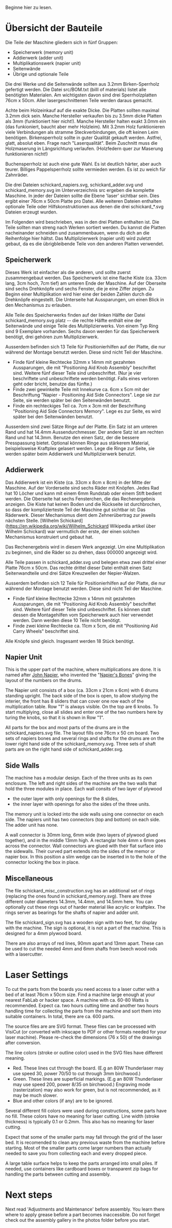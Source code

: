 Beginne hier zu lesen.

Übersicht der Bauteile
======================

Die Teile der Maschine gliedern sich in fünf Gruppen:

* Speicherwerk (memory unit)
* Addierwerk (adder unit)
* Multiplikationswerk (napier unit)
* Seitenwände
* Übrige und optionale Teile

Die drei Werke und die Seitenwände sollten aus 3.2mm Birken-Sperrholz gefertigt werden.
Die Datei src/BOM.txt (billl of materials) listet alle benötigten Materialen.
Am wichtigsten davon sind drei Sperrholzplatten 76cm x 50cm. Aller lasergeschnittenen Teile
werden daraus gemacht.

Achte beim Holzeinkauf auf die exakte Dicke. Die Platten sollten maximal 3.2mm dick sein. Manche Hersteller verkaufen bis zu 3.5mm dicke Platten als 3mm (funktioniert hier nicht!). Manche Hersteller halten exakt 3.0mm ein (das funkioniert, baucht aber mehr Holzleim). Mit 3.2mm Holz funktionieren viele Verbindungen als stramme Steckverbindungen, die oft keinen Leim benötigen.
Birkensperrholz sollte in guter Qualität gekauft werden. Astfrei, glatt, absolut eben. Frage nach "Laserqualität".
Beim Zuschnitt muss die Holzmaserung in Längsrichtung verlaufen. (Holzfedern quer zur Maserung funktionieren nicht!)

Buchensperrholz ist auch eine gute Wahl. Es ist deutlich härter, aber auch teurer.
Billiges Pappelsperrholz sollte vermieden werden. Es ist zu weich für Zahnräder.

Die drei Dateien schickard_napiers.svg, schickard_adder.svg und schickard_memory.svg im Unterverzeichnis src ergeben die komplette Maschine. In jeder der Dateien sollte die Ebene 'laser' sichtbar sein. Dies ergibt einer 76cm x 50cm
Platte pro Datei.  Alle weiteren Dateien enthalten optionale Teile oder Hilfskonstruktionen aus denen die drei schickard_*.svg Dateien erzeugt wurden.

Im Folgenden wird beschrieben, was in den drei Platten enthalten ist. Die Teile sollten man streng nach Werken
sortiert werden. Du kannst die Platten nacheinander schneiden und zusammenbauen, wenn du dich an die Reihenfolge hier hältst. Das Multiplizierwerk (napier unit) wird zuletzt gebaut, da es die übrigbleibende Teile von den anderen Platten verwendet.


Speicherwerk
------------
Dieses Werk ist einfacher als die anderen, und sollte zuerst zusammengebaut werden.
Das Speicherwerk ist eine flache Kiste (ca. 33cm lang, 3cm hoch, 7cm tief) am unteren Ende der Maschine.
Auf der Oberseite sind sechs Drehknöpfe und sechs Fenster, die je eine Ziffer zeigen. Zu Beginn einer Multiplikation wird hier eine der beiden Zahlen durch die Drehknöpfe eingestellt.
Die Unterseite hat Aussparungen, um einen Blick in den Mechanismus zu erlauben.


Alle Teile des Speicherwerks finden auf der linken Hälfte der Datei schickard_memory.svg platz -- die rechte Hälfte enthält eine der Seitenwände und einige Teile des Multiplizierwerks.
Von einem Typ Ring sind 9 Exemplare vorhanden. Sechs davon werden für das Speicherwerk benötigt, drei gehören zum Multiplizierwerk.


Ausserdem befinden sich 13 Teile für Positionierhilfen auf der Platte, die nur während der Montage benutzt werden. Diese sind nicht Teil der Maschine.

 * Finde fünf kleine Rechtecke 32mm x 14mm mit gezahnten Aussparungen, die mit "Positioning Aid Knob Assembly" beschriftet sind. Weitere fünf dieser Teile sind unbeschriftet. (Nur je vier beschriftete und unbeschriftete werden benötigt. Falls eines verloren geht oder bricht, benutze das fünfte.)
 * Finde zwei gewinkelte Teile mit Innekurve ca. 6cm x 5cm mit der Beschriftung "Napier - Positioning Aid Side Connectors". Lege sie zur Seite, sie werden später bei den Seitenwänden benutzt.
 * Finde ein rechteckiges Teil ca. 7cm x 3cm mit der Beschriftung "Positioning Aid Side Connectors Memory". Lege es zur Seite, es wird später bei den Seitenwänden benutzt.

Ausserdem sind zwei Sätze Ringe auf der Platte. Ein Satz ist am unteren Rand und hat 14.4mm Aussendurchmesser. Der andere Satz ist am rechten Rand und hat 14.3mm. Benutze den einen Satz, der die bessere Presspassung bietet. Optional können Ringe aus stärkerem Material, beispielsweise Kraftplex gelasert werden.
Lege die Ringe zur Seite, sie werden später beim Addierwerk und Multiplizierwerk benutzt.



Addierwerk
----------
Das Addierwerk ist ein Kiste (ca. 33cm x 8cm x 8cm) in der Mitte der Maschine. Auf der Vorderseite sind sechs Räder mit Knöpfen. Jedes Rad hat 10 Löcher und kann mit einem 6mm Rundstab oder einem Stift bedient werden. Die Oberseite hat sechs Fensterchen, die das Rechenergebnis anzeigen.
Die  Kiste hat keinen Boden und die Rückseite ist durchbrochen, so dass der komplizierteste Teil der Maschine gut sichtbar ist: Das Räderwerk. Dieser Mechanismus dient dem Zehnerübertrag zur jeweils nächsten Stelle. [Wilhelm Schickard](https://en.wikipedia.org/wiki/Wilhelm_Schickard Wikipedia artikel über Wilhelm Schickard) war vermutlich der erste, der einen solchen Mechanismus konstruiert und gebaut hat.

Das Rechenergebnis wird in diesem Werk angezeigt. Um eine Multiplikation zu beginnen, sind die Räder so zu drehen, dass 000000 angezeigt wird.

Alle Teile passen in schickard_adder.svg und belegen etwa zwei drittel einer Platte 76cm x 50cm. Das rechte drittel dieser Datei enthält einen Satz Seitenwandteile und drei Sätze Kreuzwellen der Nepier-Walzen.

Ausserdem befinden sich 12 Teile für Positionierhilfen auf der Platte, die nur während der Montage benutzt werden. Diese sind nicht Teil der Maschine.

 * Finde fünf kleine Rechtecke 32mm x 14mm mit gezahnten Aussparungen, die mit "Positioning Aid Knob Assembly" beschriftet sind. Weitere fünf dieser Teile sind unbeschriftet. Es können statt dessen die Montagehilfen vom Speicherwerk auch hier verwendet werden. Dann werden diese 10 Teile nicht benötigt.
 * Finde zwei kleine Rechtecke ca. 11cm x 5cm, die mit "Positioning Aid Carry Wheels" beschriftet sind.

Alle Knöpfe sind gleich. Insgesamt werden 18 Stück benötigt.


Napier Unit
-----------
This is the upper part of the machine, where multiplications are done. It is named after [John Napier](https://en.wikipedia.org/wiki/John_Napier "Wikipedia Article on John Napier"), who invented the "[Napier's Bones](https://en.wikipedia.org/wiki/Napier%27s_bones)" giving the layout of the numbers on the drums.

The Napier unit consists of a box (ca. 33cm x 21cm x 6cm) with 6 drums standing upright. The back side of the box is open, to allow studying the interier,
the front has 8 sliders that can cover one row each of the multiplication table. Row "1" is always visible.
On the top are 6 knobs. To start multiplying, close all slides and enter one of the two numbers here by turing the knobs, so that it is shown in Row "1".

All parts for the box and most parts of the drums are in the schickard_napiers.svg file.
The layout fills one 76cm x 50 cm board. Two sets of napiers bones and several rings and shafts for the drums are
on the lower right hand side of the schickard_memory.svg. Three sets of shaft parts are on the right hand side
of schickard_adder.svg.


Side Walls
----------
The machine has a modular design. Each of the three units as its own enclosure. The left and right sides of the
machine are the two walls that hold the three modules in place. Each wall consits of two layer of plywood
 * the outer layer with only openings for the 8 slides,
 * the inner layer with openings for also the sides of the three units.

The memory unit is locked into the side walls using one connector on each side.
The napiers unit has two connectors (top and bottom) on each side.
The adder unit has none.

A wall connector is 30mm long, 6mm wide (two layers of plywood glued together), and in the middle 13mm high.
A rectanglar hole 4mm x 6mm goes across the connector.
Wall connectors are glued with their flat surface into the sidewalls. Their curved part extends into the sides of the memor or napier box. In this position a slim wedge can be inserted in to the hole of the connector locking the box in place.


Miscellaneous
-------------

The file schickard_misc_construction.svg has an additional set of rings (replacing the ones found in schickard_memory.svg). There are three different outer diameters 14.3mm, 14.4mm, and 14.5mm here. You can optionally cut these rings out of harder material like acrylic or kraftplex. The rings server as bearings for the shafts of napier and adder unit.

The file schickard_sign.svg has a wooden sign with two feet, for display with the machine. The sign is optional, it is not a part of the machine. This is designed for a 4mm plywood board.

There are also arrays of red lines, 90mm apart and 13mm apart. These can be used to cut the needed 4mm and 6mm
shafts from beech wood rods with a lasercutter.



Laser Settings
==============
To cut the parts from the boards you need access to a laser cutter with a bed of at least 76cm x 50cm size.
Find a machine large enough at your nearest FabLab or hacker space.
A machine with ca. 60-80 Watts is recommended. Expect ca. two hours cutting time and another two hours handling time
for collecting the parts from the machine and sort them into suitable containers. In total, there are ca. 600 parts.

The source files are are SVG format. These files can be processed with VisiCut (or converted with inkscape to PDF or other formats needed for your laser machine). Please re-check the dimensions (76 x 50) of the drawings after conversion.

The line colors (stroke or outline color) used in the SVG files have different meaning.

 * Red. These lines cut through the board. (E.g an 80W Thunderlaser may use speed 30, power 70/50 to cut through 3mm birchwood.)
 * Green. These lines are superficial markings. (E.g an 80W Thunderlaser may use speed 200, power 8/35 on birchwood.)
   Engraving mode (rasterization) may also work for green, but is not recommended, as it may be much slower.
 * Blue and other colors (if any) are to be ignored.

Several different fill colors were used during constructions, some parts have no fill.
These colors have no meaning for laser cutting.
Line width (stroke thickness) is typically 0.1 or 0.2mm. This also has no meaning for laser cutting.

Expect that some of the smaller parts may fall through the grid of the laser bed. It is recomended to clean any previous waste from the machine before starting. Most of the smaller parts come larger numbers than actually needed to save you from collecting each and every dropped piece.

A large table surface helps to keep the parts arranged into small piles. If needed, use containers like cardboard boxes or transparent zip bags for handling the parts between cutting and assembly.


Next steps
==========
Next read 'Adjustments and Maintenance' before assembly.
You learn there where to apply grease before a part becomes inaccessible.
Do not forget check out the assembly gallery in the photos folder before you start.


